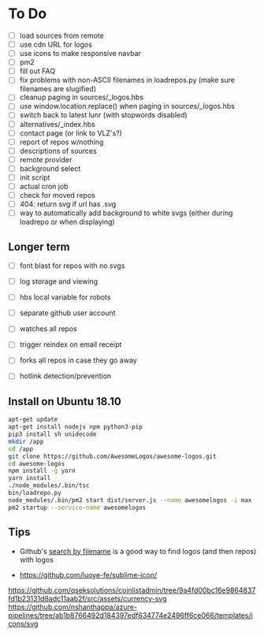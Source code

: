 # To Do

- [ ] load sources from remote
- [ ] use cdn URL for logos
- [ ] use icons to make responsive navbar
- [ ] pm2
- [ ] fill out FAQ
- [ ] fix problems with non-ASCII filenames in loadrepos.py (make sure filenames are slugified)
- [ ] cleanup paging in sources/_logos.hbs
- [ ] use window.location.replace() when paging in sources/_logos.hbs
- [ ] switch back to latest lunr (with stopwords disabled)
- [ ] alternatives/_index.hbs
- [ ] contact page (or link to VLZ's?)
- [ ] report of repos w/nothing
- [ ] descriptions of sources
- [ ] remote provider
- [ ] background select
- [ ] init script
- [ ] actual cron job
- [ ] check for moved repos
- [ ] 404: return svg if url has .svg
- [ ] way to automatically add background to white svgs (either during loadrepo or when displaying)

## Longer term

- [ ] font blast for repos with no svgs
- [ ] log storage and viewing

- [ ] hbs local variable for robots
- [ ] separate github user account
- [ ] watches all repos
- [ ] trigger reindex on email receipt
- [ ] forks all repos in case they go away
- [ ] hotlink detection/prevention

## Install on Ubuntu 18.10

```bash
apt-get update
apt-get install nodejs npm python3-pip
pip3 install sh unidecode
mkdir /app
cd /app
git clone https://github.com/AwesomeLogos/awesome-logos.git
cd awesome-logos
npm install -g yarn
yarn install
./node_modules/.bin/tsc
bin/loadrepo.py
node_modules/.bin/pm2 start dist/server.js --name awesomelogos -i max
pm2 startup --service-name awesomelogos
```

## Tips

- Github's [search by filename](https://help.github.com/articles/searching-code/#search-by-filename) is a good way to find logos (and then repos) with logos

- https://github.com/luoye-fe/sublime-icon/

https://github.com/qseksolutions/coinlistadmin/tree/9a4fd00bc16e9864837fd1b23131d8adc11aab2f/src/assets/currency-svg
https://github.com/nshanthappa/azure-pipelines/tree/ab1b8766492d184397edf634774e2496ff6ce066/templates/icons/svg